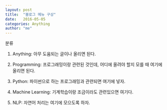 ```yaml
---
layout: post
title:  "블로그 메뉴 구상"
date:   2016-05-05
categories: Anything
author: "me"
---
```


분류
1. Anything: 아무 도움되는 글이나 올리면 된다.

2. Programming: 프로그래밍이랑 관련된 것인데, 어디에 올려야 할지 모를 때 여기에 올리면 된다.

3. Python: 파이썬으로 하는 프로그래밍과 관련되면 여기에 넣자.

4. Machine Learning: 기계학습이랑 조금이라도 관련있으면 여기다.

5. NLP: 자연어 처리는 여기에 모으도록 하자.

